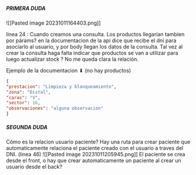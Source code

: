 ##### PRIMERA DUDA

![[Pasted image 20231011164403.png]]

linea 24 : Cuando creamos una consulta. Los productos llegarían tambien por párams? en la documentacion de la api dice que recibe el dni para asociarlo al usuario, y por body llegan los datos de la consulta. Tal vez al crear la consulta haga falta indicar que productos se van a utilizar para luego actualizar stock ? No me queda clara la relación.

Ejemplo de la documentacion ⬇ (no hay productos)

```json
{  
"prestacion": "Limpieza y blanqueamiento",  
"zona": "Distal",  
"caras": "V",  
"sector": 16,  
"observaciones": "alguna observacion"  
}
```

##### SEGUNDA DUDA

Cómo es la relacion usuario paciente?
Hay una ruta para crear paciente que automaticamente relaciona el paciente creado con el usuario a traves del DNI. (linea 46)
![[Pasted image 20231011205945.png]]
El paciente se crea desde el front, o hay que crear automaticamente un paciente al crear un usuario desde el back?